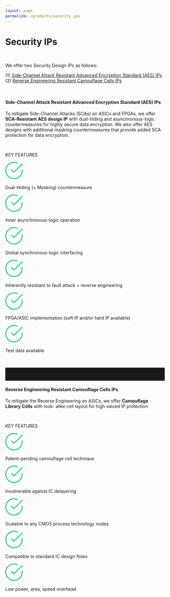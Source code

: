 ```yaml
---
layout: page
permalink: /products/security_ips
---
```


<div class="hero--small2">
   <div class="hero__wrap">
      <h1 class="hero__title">Security IPs</h1>
   </div>
</div>
<br>
<article class="new">
<a id="first"></a>
<p>We offer two Security Design IPs as follows:</p>

 <style>
.vl {
  border-left: 20px solid #ff931e;
  padding-left: 10px;
  /* height: 500px; */
}

hr.solid {
   padding-top: 20px;
   padding-bottom: 20px;
  border-top: 1px solid #bbb;
}

</style>



<ul style="list-style-type:none; padding-left: 0;">
   <li>(1) <a class="link" href="#first">Side-Channel Attack Resistant Advanced Encryption Standard (AES) IPs</a></li>
   <li>(2) <a class="link" href="#second">Reverse Engineering Resistant Camouflage Cells IPs</a></li>
</ul>
<a id="first"></a>
<br>
<h4>Side-Channel Attack Resistant Advanced Encryption Standard (AES) IPs</h4>
<p>To mitigate Side-Channel Attacks (SCAs) on ASICs and FPGAs, we offer <strong>SCA-Resistant AES design IP</strong> with dual-hiding and asynchronous-logic countermeasures for highly secure data encryption. We also offer AES designs with additional masking countermeasures that provide added SCA protection for data encryption.</p>
<br>

<p class="temp01_title">KEY FEATURES</p>
<div class="lnd_checks">
   <div class="lnd_check_wrap">
      <img class="check-icon" src="/assets/common/check.svg" width="55">
      <p class="lnd_paragraph_02"> Dual-Hiding (+ Masking) countermeasure</p>
   </div>
   <div class="lnd_check_wrap">
      <img class="check-icon" src="/assets/common/check.svg" width="55">
      <p class="lnd_paragraph_02"> Inner asynchronous-logic operation</p>
   </div>
   <div class="lnd_check_wrap">
      <img class="check-icon" src="/assets/common/check.svg" width="55">
      <p class="lnd_paragraph_02"> Global synchronous-logic interfacing</p>
   </div>
   <div class="lnd_check_wrap">
      <img class="check-icon" src="/assets/common/check.svg" width="55">
      <p class="lnd_paragraph_02"> Inherently resistant to fault attack + reverse engineering</p>
   </div>
   <div class="lnd_check_wrap">
      <img class="check-icon" src="/assets/common/check.svg" width="55">
      <p class="lnd_paragraph_02"> FPGA/ASIC implementation (soft IP and/or hard IP available)</p>
   </div>
   <div class="lnd_check_wrap">
      <img class="check-icon" src="/assets/common/check.svg" width="55">
      <p class="lnd_paragraph_02"> Test data available</p>
   </div>
</div>
<br>
<hr class="solid">
<a id="second"></a>
<h4> Reverse Engineering Resistant Camouflage Cells IPs</h4>
<p>To mitigate the Reverse Engineering on ASICs, we offer <strong>Camouflage Library Cells</strong> with look-
   alike cell layout for high valued IP protection.
</p>
<br>
<p class="temp01_title">KEY FEATURES</p>
<div class="lnd_checks">
   <div class="lnd_check_wrap">
      <img class="check-icon" src="/assets/common/check.svg" width="55">
      <p class="lnd_paragraph_02"> Patent-pending camouflage cell technique</p>
   </div>
   <div class="lnd_check_wrap">
      <img class="check-icon" src="/assets/common/check.svg" width="55">
      <p class="lnd_paragraph_02"> Invulnerable against IC delayering</p>
   </div>
   <div class="lnd_check_wrap">
      <img class="check-icon" src="/assets/common/check.svg" width="55">
      <p class="lnd_paragraph_02"> Scalable to any CMOS process technology nodes</p>
   </div>
   <div class="lnd_check_wrap">
      <img class="check-icon" src="/assets/common/check.svg" width="55">
      <p class="lnd_paragraph_02"> Compatible to standard IC design flows</p>
   </div>
   <div class="lnd_check_wrap">
      <img class="check-icon" src="/assets/common/check.svg" width="55">
      <p class="lnd_paragraph_02"> Low power, area, speed overhead</p>
   </div>
</div>
<article>
